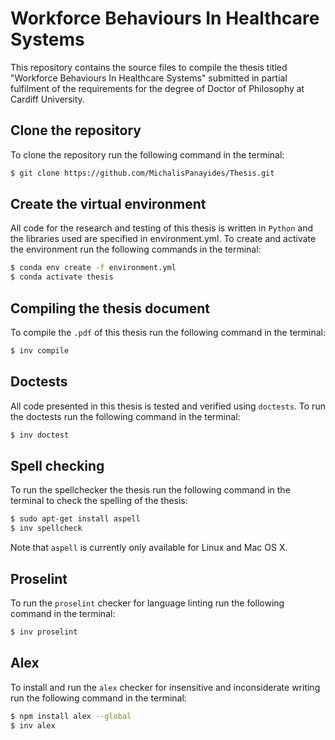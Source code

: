 # Workforce Behaviours In Healthcare Systems

This repository contains the source files to compile the thesis titled
"Workforce Behaviours In Healthcare Systems" submitted in partial fulfilment of
the requirements for the degree of Doctor of Philosophy at Cardiff University.

## Clone the repository

To clone the repository run the following command in the terminal:

```bash
$ git clone https://github.com/MichalisPanayides/Thesis.git
```

## Create the virtual environment

All code for the research and testing of this thesis is written in `Python` and
the libraries used are specified in environment.yml.
To create and activate the environment run the following commands in the
terminal:

```bash
$ conda env create -f environment.yml
$ conda activate thesis
```

## Compiling the thesis document

To compile the `.pdf` of this thesis run the following command in the terminal:

```bash
$ inv compile
```

## Doctests

All code presented in this thesis is tested and verified using `doctests`. To
run the doctests run the following command in the terminal:

```bash
$ inv doctest
```

## Spell checking

To run the spellchecker the thesis run the following command in the terminal
to check the spelling of the thesis:

```bash
$ sudo apt-get install aspell
$ inv spellcheck
```

Note that `aspell` is currently only available for Linux and Mac OS X.

## Proselint

To run the `proselint` checker for language linting run the following command
in the terminal:

```bash
$ inv proselint
```

## Alex

To install and run the `alex` checker for insensitive and inconsiderate writing
run the following command in the terminal:

```bash
$ npm install alex --global
$ inv alex
```
